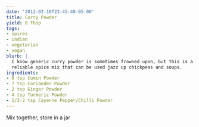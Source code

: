 ```yaml
---
date: '2012-02-10T23:45:48-05:00'
title: Curry Powder
yield: 8 Tbsp
tags:
- spices
- indian
- vegetarian
- vegan
blurb: |
  I know generic curry powder is sometimes frowned upon, but this is a good,
  reliable spice mix that can be used jazz up chickpeas and soups.
ingredients:
- 8 tsp Cumin Powder
- 7 tsp Coriander Powder
- 2 tsp Ginger Powder
- 4 tsp Turmeric Powder
- 1/2-2 tsp Cayenne Pepper/Chilli Powder
---
```


Mix together, store in a jar
